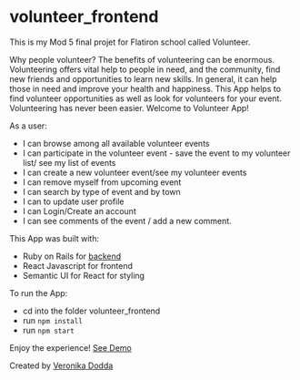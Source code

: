 
# volunteer_frontend
This is my Mod 5 final projet for Flatiron school called Volunteer.

Why people volunteer?
The benefits of volunteering can be enormous. Volunteering offers vital help to people in need, and the community, find new friends  and opportunities to learn new skills. In general, it can help those in need and improve your health and happiness.
This App helps  to find volunteer opportunities as well as look for volunteers for your event.  Volunteering has never been easier. Welcome to Volunteer App!

As a user: 
 - I can browse among all available volunteer events
 - I can participate in the volunteer event - save the event to my volunteer list/ see my list of events
 - I can create a new volunteer event/see my volunteer events
 - I can remove myself from upcoming event
 - I can search by type of event and  by town
 - I can to update user profile
 - I can Login/Create an account
 - I can see comments of the event / add a new comment.

This App was built with:
 - Ruby on Rails for [backend](https://github.com/vshengeliya/volunteer_backend)
 - React Javascript for frontend
 - Semantic UI for React for styling

To run the App:
 - cd into the folder volunteer_frontend
 - run `npm install`
 - run `npm start`
 
 Enjoy the experience! [See Demo](https://youtu.be/Su-lPvynOsk)

Created by [Veronika Dodda](https://github.com/vshengeliya)


